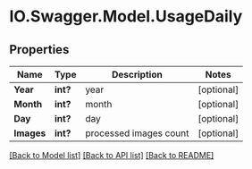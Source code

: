 # IO.Swagger.Model.UsageDaily
## Properties

Name | Type | Description | Notes
------------ | ------------- | ------------- | -------------
**Year** | **int?** | year | [optional] 
**Month** | **int?** | month | [optional] 
**Day** | **int?** | day | [optional] 
**Images** | **int?** | processed images count | [optional] 

[[Back to Model list]](../README.md#documentation-for-models) [[Back to API list]](../README.md#documentation-for-api-endpoints) [[Back to README]](../README.md)

